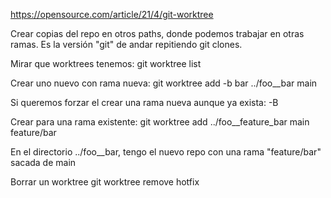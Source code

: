 https://opensource.com/article/21/4/git-worktree

Crear copias del repo en otros paths, donde podemos trabajar en otras ramas.
Es la versión "git" de andar repitiendo git clones.

Mirar que worktrees tenemos:
git worktree list

Crear uno nuevo con rama nueva:
git worktree add -b bar ../foo__bar main

   Si queremos forzar el crear una rama nueva aunque ya exista: -B

Crear para una rama existente:
git worktree add ../foo__feature_bar main feature/bar


En el directorio ../foo__bar, tengo el nuevo repo con una rama "feature/bar" sacada de main


Borrar un worktree
git worktree remove hotfix
